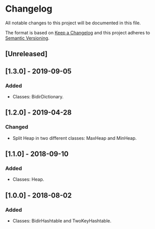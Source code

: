 # Changelog
All notable changes to this project will be documented in this file.

The format is based on [Keep a Changelog](http://keepachangelog.com/en/1.0.0/)
and this project adheres to [Semantic Versioning](http://semver.org/spec/v2.0.0.html).

## [Unreleased]
## [1.3.0] - 2019-09-05
### Added
- Classes: BidirDictionary.

## [1.2.0] - 2019-04-28
### Changed
- Split Heap in two different classes: MaxHeap and MinHeap.

## [1.1.0] - 2018-09-10
### Added
- Classes: Heap.

## [1.0.0] - 2018-08-02
### Added
- Classes: BidirHashtable and TwoKeyHashtable.
